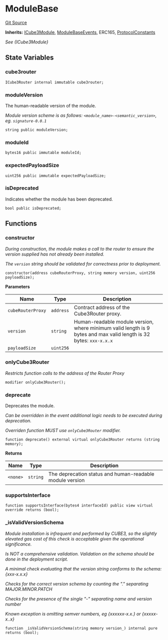 # ModuleBase
[Git Source](https://github.com/cube-web3/protocol-core-solidity/blob/07ba602bddefe3eb8d740b07000837f7ec2fa9f5/src/modules/ModuleBase.sol)

**Inherits:**
[ICube3Module](/src/interfaces/ICube3Module.sol/interface.ICube3Module.md), [ModuleBaseEvents](/src/modules/ModuleBaseEvents.sol/abstract.ModuleBaseEvents.md), ERC165, [ProtocolConstants](/src/common/ProtocolConstants.sol/abstract.ProtocolConstants.md)

*See {ICube3Module}*


## State Variables
### cube3router

```solidity
ICube3Router internal immutable cube3router;
```


### moduleVersion
The human-readable version of the module.

*Module version scheme is as follows: `<module_name>-<semantic_version>`, eg. `signature-0.0.1`*


```solidity
string public moduleVersion;
```


### moduleId

```solidity
bytes16 public immutable moduleId;
```


### expectedPayloadSize

```solidity
uint256 public immutable expectedPayloadSize;
```


### isDeprecated
Indicates whether the module has been deprecated.


```solidity
bool public isDeprecated;
```


## Functions
### constructor

*During construction, the module makes a call to the router to ensure the version supplied has
not already been installed.*

*The `version` string should be validated for correctness prior to deployment.*


```solidity
constructor(address cubeRouterProxy, string memory version, uint256 payloadSize);
```
**Parameters**

|Name|Type|Description|
|----|----|-----------|
|`cubeRouterProxy`|`address`|Contract address of the Cube3Router proxy.|
|`version`|`string`|Human-readable module version, where minimum valid length is 9 bytes and max valid length is 32 bytes: `xxx-x.x.x`|
|`payloadSize`|`uint256`||


### onlyCube3Router

*Restricts function calls to the address of the Router Proxy*


```solidity
modifier onlyCube3Router();
```

### deprecate

Deprecates the module.

*Can be overridden in the event additional logic needs to be executed during deprecation.*

*Overriden function MUST use `onlyCube3Router` modifier.*


```solidity
function deprecate() external virtual onlyCube3Router returns (string memory);
```
**Returns**

|Name|Type|Description|
|----|----|-----------|
|`<none>`|`string`|The deprecation status and human-readable module version|


### supportsInterface


```solidity
function supportsInterface(bytes4 interfaceId) public view virtual override returns (bool);
```

### _isValidVersionSchema

*Module installation is infrequent and performed by CUBE3, so the slightly elevated gas cost
of this check is acceptable given the operational significance.*

*Is NOT a comprehensive validation. Validation on the schema should be done in the deployment script.*

*A minimal check evaluating that the version string conforms to the schema: {xxx-x.x.x}*

*Checks for the correct version schema by counting the "." separating MAJOR.MINOR.PATCH*

*Checks for the presence of the single "-" separating name and version number*

*Known exception is omitting semver numbers, eg {xxxxxx-x.x.} or {xxxxx-x..x}*


```solidity
function _isValidVersionSchema(string memory version_) internal pure returns (bool);
```

